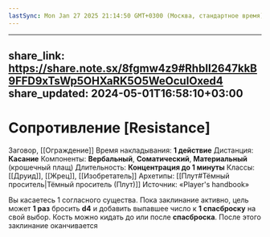 ```yaml
---
lastSync: Mon Jan 27 2025 21:14:50 GMT+0300 (Москва, стандартное время)
---
```

---
share_link: https://share.note.sx/8fgmw4z9#RhbII2647kkB9FFD9xTsWp5OHXaRK5O5WeOculOxed4
share_updated: 2024-05-01T16:58:10+03:00
---
# Сопротивление [Resistance]
Заговор, [[Ограждение]]
Время накладывания: **1 действие**
Дистанция: **Касание**
Компоненты: **Вербальный**, **Соматический**, **Материальный** (крошечный плащ)
Длительность: **Концентрация до 1 минуты**
Классы: [[Друид]], [[Жрец]], [[Изобретатель]]
Архетипы: [[Плут#Тёмный проситель|Тёмный проситель (Плут)]]
Источник: «Player's handbook»

Вы касаетесь 1 согласного существа. Пока заклинание активно, цель может **1 раз** бросить **d4** и добавить выпавшее число к **1 спасброску** на свой выбор. Кость можно кидать до или после **спасброска**. После этого заклинание оканчивается